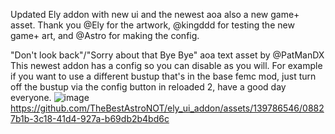 Updated Ely addon with new ui and the newest aoa also a new game+ asset. Thank you @Ely for the artwork, @kingddd for testing the new game+ art, and @Astro for making the config.

"Don't look back"/"Sorry about that Bye Bye" aoa text asset by @PatManDX 
This newest addon has a config so you can disable as you will. For example if you want to use a different bustup that's in the base femc mod, just turn off the bustup via the config button in reloaded 2, have a good day everyone.
![image](https://github.com/TheBestAstroNOT/ely_ui_addon/assets/139786546/557f2d31-799e-4b46-8656-ef67aa2783d5)
https://github.com/TheBestAstroNOT/ely_ui_addon/assets/139786546/08827b1b-3c18-41d4-927a-b69db2b4bd6c
